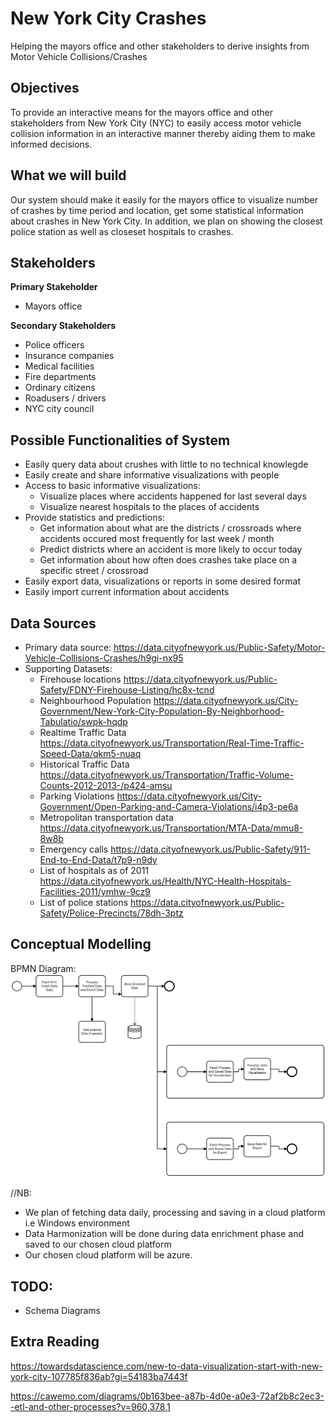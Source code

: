 # New York City Crashes

Helping the mayors office and other stakeholders to derive insights from Motor Vehicle Collisions/Crashes

## Objectives

To provide an interactive means for the mayors office and other stakeholders from New York City (NYC) to easily access motor vehicle collision information in an interactive manner thereby aiding them to make informed decisions.

## What we will build

Our system should make it easily for the mayors office to visualize number of crashes by time period and location, get some statistical information about crashes in New York City. In addition, we plan on showing the closest police station as well as closeset hospitals to crashes.

## Stakeholders

**Primary Stakeholder**

* Mayors office

**Secondary Stakeholders**

* Police officers
* Insurance companies
* Medical facilities
* Fire departments
* Ordinary citizens
* Roadusers / drivers
* NYC city council

## Possible Functionalities of System

* Easily query data about crushes with little to no technical knowlegde
* Easily create and share informative visualizations with people
* Access to basic informative visualizations:
  * Visualize places where accidents happened for last several days
  * Visualize nearest hospitals to the places of accidents
* Provide statistics and predictions:
  * Get information about what are the districts / crossroads where accidents occured most frequently for last week / month
  * Predict districts where an accident is more likely to occur today
  * Get information about how often does crashes take place on a specific street / crossroad
* Easily export data, visualizations or reports in some desired format
* Easily import current information about accidents

## Data Sources

* Primary data source:
  https://data.cityofnewyork.us/Public-Safety/Motor-Vehicle-Collisions-Crashes/h9gi-nx95
* Supporting Datasets:
  * Firehouse locations
    https://data.cityofnewyork.us/Public-Safety/FDNY-Firehouse-Listing/hc8x-tcnd
  * Neighbourhood Population
    https://data.cityofnewyork.us/City-Government/New-York-City-Population-By-Neighborhood-Tabulatio/swpk-hqdp
  * Realtime Traffic Data
    https://data.cityofnewyork.us/Transportation/Real-Time-Traffic-Speed-Data/qkm5-nuaq
  * Historical Traffic Data
    https://data.cityofnewyork.us/Transportation/Traffic-Volume-Counts-2012-2013-/p424-amsu
  * Parking Violations
    https://data.cityofnewyork.us/City-Government/Open-Parking-and-Camera-Violations/i4p3-pe6a
  * Metropolitan transportation data
    https://data.cityofnewyork.us/Transportation/MTA-Data/mmu8-8w8b
  * Emergency calls
    https://data.cityofnewyork.us/Public-Safety/911-End-to-End-Data/t7p9-n9dy
  * List of hospitals as of 2011
    https://data.cityofnewyork.us/Health/NYC-Health-Hospitals-Facilities-2011/ymhw-9cz9
  * List of police stations
    https://data.cityofnewyork.us/Public-Safety/Police-Precincts/78dh-3ptz


## Conceptual Modelling

BPMN Diagram:
![ma](/images/etl.png)

//NB:

* We plan of fetching data daily, processing and saving in a cloud platform i.e Windows environment
* Data Harmonization will be done during data enrichment phase and saved to our chosen cloud platform
* Our chosen cloud platform will be azure.

## TODO:

* Schema Diagrams 

## Extra Reading

https://towardsdatascience.com/new-to-data-visualization-start-with-new-york-city-107785f836ab?gi=54183ba7443f

https://cawemo.com/diagrams/0b163bee-a87b-4d0e-a0e3-72af2b8c2ec3--etl-and-other-processes?v=960,378,1